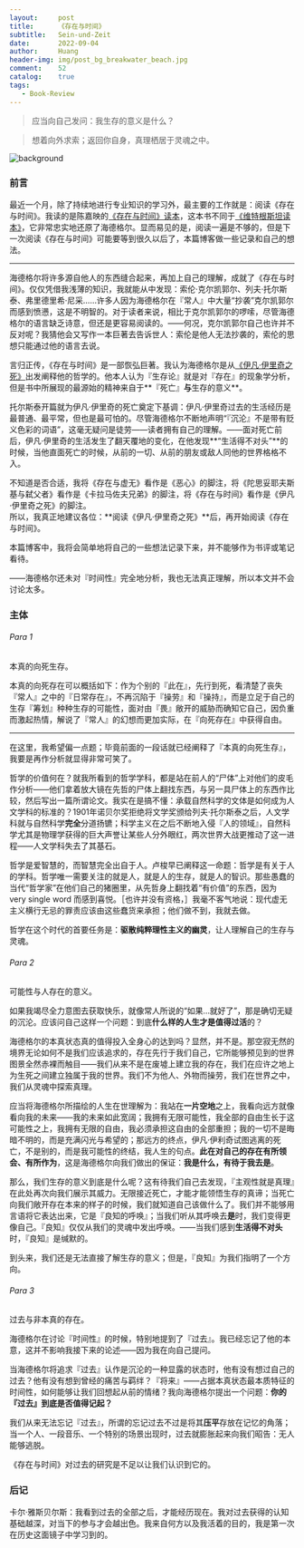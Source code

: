 ```yaml
---
layout:     post
title:      《存在与时间》
subtitle:   Sein-und-Zeit
date:       2022-09-04
author:     Huang
header-img: img/post_bg_breakwater_beach.jpg
comment:    52
catalog:    true
tags:
   - Book-Review
---
```


> 应当向自己发问：我生存的意义是什么？


> 想着向外求索；返回你自身，真理栖居于灵魂之中。

![background](https://huang-feiyu.github.io/img/post_bg_breakwater_beach.jpg)

### 前言

最近一个月，除了持续地进行专业知识的学习外，最主要的工作就是：阅读《存在与时间》。我读的是陈嘉映的[《存在与时间》读本](https://book.douban.com/subject/30426274/)，这本书不同于[《维特根斯坦读本》](https://book.douban.com/subject/35033224/)，它非常忠实地还原了海德格尔。显而易见的是，阅读一遍是不够的，但是下一次阅读《存在与时间》可能要等到很久以后了，本篇博客做一些记录和自己的想法。

---

海德格尔将许多源自他人的东西缝合起来，再加上自己的理解，成就了《存在与时间》。仅仅凭借我浅薄的知识，我就能从中发现：索伦·克尔凯郭尔、列夫·托尔斯泰、弗里德里希·尼采……许多人因为海德格尔在『常人』中大量“抄袭”克尔凯郭尔而感到愤懑，这是不明智的。对于读者来说，相比于克尔凯郭尔的啰嗦，尽管海德格尔的语言缺乏诗意，但还是更容易阅读的。——何况，克尔凯郭尔自己也许并不反对呢？我猜他会又写作一本巨著去告诉世人：索伦是他人无法抄袭的，索伦的思想只能通过他的语言去说。

言归正传，《存在与时间》是一部恢弘巨著。我认为海德格尔是从[《伊凡·伊里奇之死》](https://xn--29s704loyd.com/2021/11/07/The-Death-of-Ivan-Ilyich/)出发阐释他的哲学的。他本人认为『生存论』就是对『存在』的现象学分析，但是书中所展现的最源始的精神来自于**『死亡』**与**生存的意义**。

托尔斯泰开篇就为伊凡·伊里奇的死亡奠定下基调：伊凡·伊里奇过去的生活经历是最普通、最平常，但也是最可怕的。尽管海德格尔不断地声明“『沉沦』不是带有贬义色彩的词语”，这毫无疑问是徒劳——读者拥有自己的理解。——面对死亡前后，伊凡·伊里奇的生活发生了翻天覆地的变化，在他发现**“生活得不对头”**的时候，当他直面死亡的时候，从前的一切、从前的朋友或敌人同他的世界格格不入。

不知道是否合适，我将《存在与虚无》看作是《恶心》的脚注，将《陀思妥耶夫斯基与弑父者》看作是《卡拉马佐夫兄弟》的脚注，将《存在与时间》看作是《伊凡·伊里奇之死》的脚注。<br/>所以，我真正地建议各位：**阅读《伊凡·伊里奇之死》**后，再开始阅读《存在与时间》。

本篇博客中，我将会简单地将自己的一些想法记录下来，并不能够作为书评或笔记看待。

——海德格尔还未对『时间性』完全地分析，我也无法真正理解，所以本文并不会讨论太多。

### 主体

###### Para 1

本真的向死生存。

本真的向死存在可以概括如下：作为个别的『此在』，先行到死，看清楚了丧失『常人』之中的『日常存在』，不再沉陷于『操劳』和『操持』，而是立足于自己的生存『筹划』种种生存的可能性，面对由『畏』敞开的威胁而确知它自己，因负重而激起热情，解说了『常人』的幻想而更加实际，在『向死存在』中获得自由。

---

在这里，我希望偏一点题；毕竟前面的一段话就已经阐释了『本真的向死生存』，我要是再作分析就显得非常可笑了。

哲学的价值何在？就我所看到的哲学学科，都是站在前人的“尸体”上对他们的皮毛作分析——他们拿着放大镜在先哲的尸体上翻找东西，与另一具尸体上的东西作比较，然后写出一篇所谓论文。我实在是搞不懂：承载自然科学的文体是如何成为人文学科的标准的？1901年诺贝尔奖拒绝将文学奖颁给列夫·托尔斯泰之后，人文学科就与自然科学**完全**分道扬镳；科学主义在之后不断地入侵『人的领域』，自然科学尤其是物理学获得的巨大声誉让某些人分外眼红，两次世界大战更推动了这一进程——人文学科失去了其基石。

哲学是爱智慧的，而智慧完全出自于人。卢梭早已阐释这一命题：哲学是有关于人的学科。哲学唯一需要关注的就是人，就是人的生存，就是人的智识。那些愚蠢的当代“哲学家”在他们自己的猪圈里，从先哲身上翻找着“有价值”的东西，因为 very single word 而感到喜悦。［也许并没有资格，］我毫不客气地说：现代虚无主义横行无忌的罪责应该由这些蠢货来承担；他们做不到，我就去做。

哲学在这个时代的首要任务是：**驱散纯粹理性主义的幽灵**，让人理解自己的生存与灵魂。

###### Para 2

可能性与人存在的意义。

如果我竭尽全力意图去获取快乐，就像常人所说的“如果…就好了”，那是确切无疑的沉沦。应该问自己这样一个问题：到底**什么样的人生才是值得过活**的？

海德格尔的本真状态真的值得投入全身心的达到吗？显然，并不是。那空寂无然的境界无论如何不是我们应该追求的，存在先行于我们自己，它所能够预见到的世界图景全然赤裸而触目——我们从来不是在废墟上建立我的存在，我们在应许之地上为生死之间建立独属于我的世界。我们不为他人、外物而操劳，我们在世界之中，我们从灵魂中探索真理。

应当将海德格尔所描绘的人生在世理解为：我站在**一片空地**之上，我看向远方就像看向我的未来——我的未来如此宽阔；我拥有无限可能性，我全部的自由生长于这可能性之上，我拥有无限的自由，我必须承担这自由的全部重担；我的一切不是晦暗不明的，而是充满闪光与希望的；那远方的终点，伊凡·伊利奇试图逃离的死亡，不是别的，而是我可能性的终结，我人生的句点。**此在对自己的存在有所领会、有所作为**，这是海德格尔向我们做出的保证：**我是什么，有待于我去是**。

那么，我们生存的意义到底是什么呢？这有待我们自己去发现，『主观性就是真理』在此处再次向我们展示其威力。无限接近死亡，才能才能领悟生存的真谛；当死亡向我们敞开存在本来的样子的时候，我们就知道自己该做什么了。我们并不能够用言语将它表达出来，它是『良知的呼唤』；当我们听从其呼唤去**是**时，我们变得更像自己。『良知』仅仅从我们的灵魂中发出呼唤。——当我们感到**生活得不对头**时，『良知』是缄默的。

到头来，我们还是无法直接了解生存的意义；但是，『良知』为我们指明了一个方向。

###### Para 3

过去与非本真的存在。

海德格尔在讨论『时间性』的时候，特别地提到了『过去』。我已经忘记了他的本意，这并不影响我接下来的论述——因为我在向自己提问。

当海德格尔将追求『过去』认作是沉沦的一种显露的状态时，他有没有想过自己的过去？他有没有想到曾经的痛苦与羁绊？『将来』——占据本真状态最本质特征的时间性，如何能够让我们回想起从前的情绪？我向海德格尔提出一个问题：**你的『过去』到底是否值得记起？**

我们从来无法忘记『过去』，所谓的忘记过去不过是将其**压平**存放在记忆的角落；当一个人、一段音乐、一个特别的场景出现时，过去就膨胀起来向我们昭告：无人能够逃脱。

《存在与时间》对过去的研究是不足以让我们认识到它的。

### 后记

卡尔·雅斯贝尔斯：我看到过去的全部之后，才能经历现在。我对过去获得的认知基础越深，对当下的参与才会越出色。我来自何方以及我活着的目的，我是第一次在历史这面镜子中学习到的。

